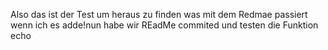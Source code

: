 Also das ist der Test um heraus zu finden was mit dem Redmae passiert wenn ich es adde!nun habe wir REadMe commited und testen die Funktion echo


